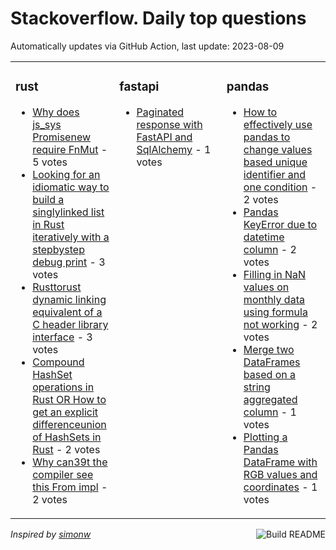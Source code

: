 # Stackoverflow. Daily top questions 

Automatically updates via GitHub Action, last update: <!-- date starts -->2023-08-09<!-- date ends -->


<table><tr><td valign="top" width="33%">

### rust
<!-- rust starts -->
* [Why does js_sys Promisenew require FnMut](https://stackoverflow.com/questions/76856000/why-does-js-sys-promisenew-require-fnmut) - 5 votes
* [Looking for an idiomatic way to build a singlylinked list in Rust iteratively with a stepbystep debug print](https://stackoverflow.com/questions/76856686/looking-for-an-idiomatic-way-to-build-a-singly-linked-list-in-rust-iteratively) - 3 votes
* [Rusttorust dynamic linking equivalent of a C header library interface](https://stackoverflow.com/questions/76860587/rust-to-rust-dynamic-linking-equivalent-of-a-c-header-library-interface) - 3 votes
* [Compound HashSet operations in Rust OR How to get an explicit differenceunion of HashSets in Rust](https://stackoverflow.com/questions/76860337/compound-hashset-operations-in-rust-or-how-to-get-an-explicit-difference-union) - 2 votes
* [Why can39t the compiler see this From impl](https://stackoverflow.com/questions/76868836/why-cant-the-compiler-see-this-from-impl) - 2 votes
<!-- rust ends -->
</td><td valign="top" width="34%">


### fastapi
<!-- fastapi starts -->
* [Paginated response with FastAPI and SqlAlchemy](https://stackoverflow.com/questions/76870025/paginated-response-with-fastapi-and-sqlalchemy) - 1 votes
<!-- fastapi ends -->
</td><td valign="top" width="34%">


### pandas
<!-- pandas starts -->
* [How to effectively use pandas to change values based unique identifier and one condition](https://stackoverflow.com/questions/76866138/how-to-effectively-use-pandas-to-change-values-based-unique-identifier-and-one-c) - 2 votes
* [Pandas  KeyError due to datetime column](https://stackoverflow.com/questions/76869410/pandas-keyerror-due-to-datetime-column) - 2 votes
* [Filling in NaN values on monthly data using formula not working](https://stackoverflow.com/questions/76868629/filling-in-nan-values-on-monthly-data-using-formula-not-working) - 2 votes
* [Merge two DataFrames based on a string aggregated column](https://stackoverflow.com/questions/76862214/merge-two-dataframes-based-on-a-string-aggregated-column) - 1 votes
* [Plotting a Pandas DataFrame with RGB values and coordinates](https://stackoverflow.com/questions/76860320/plotting-a-pandas-dataframe-with-rgb-values-and-coordinates) - 1 votes
<!-- pandas ends -->
</td></tr></table>

<a href="https://github.com/hp0404/hp0404/actions"><img src="https://github.com/hp0404/hp0404/workflows/Build%20README/badge.svg" align="right" alt="Build README"></a> <p>*Inspired by  [simonw](https://github.com/simonw/simonw)*</p>
